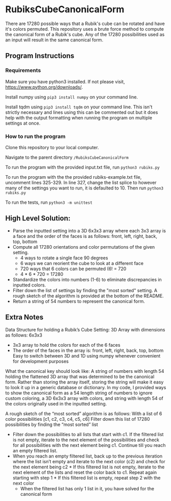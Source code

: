 # RubiksCubeCanonicalForm

There are 17280 possible ways that a Rubik's cube can be rotated and have it's colors permuted. 
This repository uses a brute force method to compute the canonical form of a Rubik's cube.
Any of the 17280 possibilities used as an input will result in the same canonical form.

## Program Instructions

### Requirements 
Make sure you have python3 installed. If not please visit, https://www.python.org/downloads/.

Install numpy using `pip3 install numpy` on your command line.

Install tqdm using `pip3 install tqdm` on your command line. This isn't strictly necessary and lines using this can be commented out but it does help with the output formatting when running the program on multiple settings at once.


### How to run the program

Clone this repository to your local computer.

Navigate to the parent directory `/RubiksCubeCanonicalForm`

To run the program with the provided input.txt file, run `python3 rubiks.py`

To run the program with the the provided rubiks-example.txt file, uncomment lines 325-329. In line 327, change the list splice to however many of the settings you want to run, it is defaulted to 10. Then run `python3 rubiks.py`

To run the tests, run `python3 -m unittest`

## High Level Solution:
- Parse the inputted setting into a 3D 6x3x3 array where each 3x3 array is a face and the order of the faces is as follows: front, left, right, back, top, bottom
- Compute all 17280 orientations and color permutations of the given setting.
  - 4 ways to rotate a single face 90 degrees
  - 6 ways we can reorient the cube to look at a different face
  - 720 ways that 6 colors can be permuted (6! = 720
  - 4 * 6 * 720 = 17280
- Standardize the colors into numbers (1-6) to eliminate discrepancies in inputted colors.
- Filter down the list of settings by finding the "most sorted" setting. A rough sketch of the algorithm is provided at the bottom of the README.
- Return a string of 54 numbers to represent the canonical form.



## Extra Notes
Data Structure for holding a Rubik’s Cube Setting:
3D Array with dimensions as follows: 6x3x3
- 3x3 array to hold the colors for each of the 6 faces
- The order of the faces in the array is: front, left, right, back, top, bottom
Easy to switch between 3D and 1D using numpy whenever convenient for development purposes

What the canonical key should look like:
A string of numbers with length 54 holding the flattened 3D array that was determined to be the canonical form. 
Rather than storing the array itself, storing the string will make it easy to look it up in a generic database or dictionary. 
In my code, I provided ways to show the canonical form as a 54 length string of numbers to ignore custom coloring, a 3D 6x3x3 array with colors, and string with length 54 of the colors originally used in the inputted setting.


A rough sketch of the “most sorted” algorithm is as follows:
With a list of 6 color possibilities [c1, c2, c3, c4, c5, c6]
Filter down this list of 17280 possibilities by finding the “most sorted” list
  * Filter down the possibilities to all lists that start with c1. If the filtered list is not empty, iterate to the next element of the possibilities and check for all possibilities with the next element being c1. Continue till you reach an empty filtered list.
  * When you reach an empty filtered list, back up to the previous iteration where the list isn’t empty and iterate to the next color (c2) and check for the next element being c2
        * If this filtered list is not empty, iterate to the next element of the lists and reset the color back to c1. Repeat again starting with step 1
        * If this filtered list is empty, repeat step 2 with the next color
    * When the filtered list has only 1 list in it, you have solved for the canonical form
